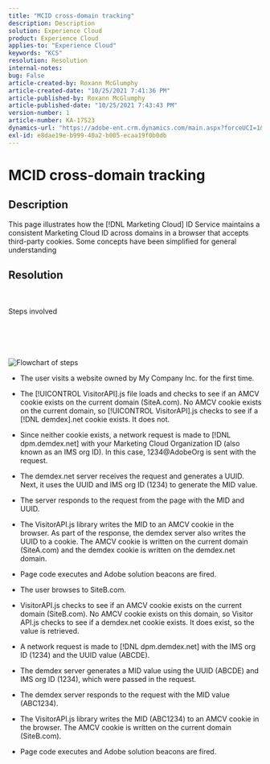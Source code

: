 ```yaml
---
title: "MCID cross-domain tracking"
description: Description
solution: Experience Cloud
product: Experience Cloud
applies-to: "Experience Cloud"
keywords: "KCS"
resolution: Resolution
internal-notes: 
bug: False
article-created-by: Roxann McGlumphy
article-created-date: "10/25/2021 7:41:36 PM"
article-published-by: Roxann McGlumphy
article-published-date: "10/25/2021 7:43:43 PM"
version-number: 1
article-number: KA-17523
dynamics-url: "https://adobe-ent.crm.dynamics.com/main.aspx?forceUCI=1&pagetype=entityrecord&etn=knowledgearticle&id=28dfc18c-cb35-ec11-b6e6-000d3a3485ea"
exl-id: e8dae19e-b999-40a2-b005-ecaa19f0b0db
---
```

# MCID cross-domain tracking

## Description

This page illustrates how the [!DNL Marketing Cloud] ID Service maintains a consistent Marketing Cloud ID across domains in a browser that accepts third-party cookies. Some concepts have been simplified for general understanding

## Resolution

<br><br>Steps involved<br><br><br><br><br><br>![Flowchart of steps](https://helpx.adobe.com/marketing-cloud-core/kb/MCID/CrossDomain/jcr%3acontent/main-pars/image.img.png/MCID%20Cross%20Domain.png "Flowchart of steps")
- The user visits a website owned by My Company Inc. for the first time.


- The [!UICONTROL VisitorAPI].js file loads and checks to see if an AMCV cookie exists on the current domain (SiteA.com). No AMCV cookie exists on the current domain, so [!UICONTROL VisitorAPI].js checks to see if a [!DNL demdex].net cookie exists. It does not.


- Since neither cookie exists, a network request is made to [!DNL dpm.demdex.net] with your Marketing Cloud Organization ID (also known as an IMS org ID). In this case, 1234@AdobeOrg is sent with the request.


- The demdex.net server receives the request and generates a UUID. Next, it uses the UUID and IMS org ID (1234) to generate the MID value.


- The server responds to the request from the page with the MID and UUID.


- The VisitorAPI.js library writes the MID to an AMCV cookie in the browser. As part of the response, the demdex server also writes the UUID to a cookie. The AMCV cookie is written on the current domain (SiteA.com) and the demdex cookie is written on the demdex.net domain.


- Page code executes and Adobe solution beacons are fired.


- The user browses to SiteB.com.


- VisitorAPI.js checks to see if an AMCV cookie exists on the current domain (SiteB.com). No AMCV cookie exists on this domain, so Visitor API.js checks to see if a demdex.net cookie exists. It does exist, so the value is retrieved.


- A network request is made to [!DNL dpm.demdex.net] with the IMS org ID (1234) and the UUID value (ABCDE).


- The demdex server generates a MID value using the UUID (ABCDE) and IMS org ID (1234), which were passed in the request.


- The demdex server responds to the request with the MID value (ABC1234).


- The VisitorAPI.js library writes the MID (ABC1234) to an AMCV cookie in the browser. The AMCV cookie is written on the current domain (SiteB.com).


- Page code executes and Adobe solution beacons are fired.
